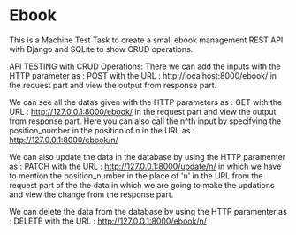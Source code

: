 # Ebook

This is a Machine Test Task to create a small ebook management REST API with Django and SQLite to show CRUD operations.

API TESTING with CRUD Operations:
There we can add the inputs with the HTTP parameter as : POST with the URL : http://localhost:8000/ebook/ in the request part and view the output from response part.

We can see all the datas given with the HTTP parameters as : GET with the URL : http://127.0.0.1:8000/ebook/ in the request part and view the output from response part. Here you can also call the n^th input by specifying the position_number in the position of n in the URL as : http://127.0.0.1:8000/ebook/n/

We can also update the data in the database by using the HTTP paramenter as : PATCH with the URL : http://127.0.0.1:8000/update/n/ in which we have to mention the position_number in the place of 'n' in the URL from the request part of the the data in which we are going to make the updations and view the change from the response part.

We can delete the data from the database by using the HTTP paramenter as : DELETE with the URL : http://127.0.0.1:8000/ebook/n/
